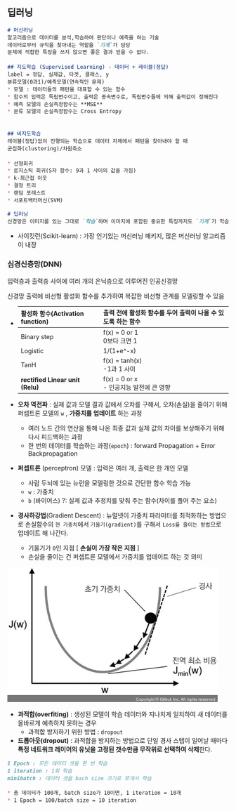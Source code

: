 ## 딥러닝

```markdown
# 머신러닝
알고리즘으로 데이터를 분석,학습하여 판단이나 예측을 하는 기술
데이터로부터 규칙을 찾아내는 역할을 `기계`가 담당
문체에 적합한 특징을 쓰지 않으면 좋은 결과 얻을 수 없다.

## 지도학습 (Supervised Learning) - 데이터 + 레이블(정답)
label = 정답, 실제값, 타겟, 클래스, y
분류모델(0과1)/예측모델(연속적인 문제)
* 모델 : 데이터들의 패턴을 대표할 수 있는 함수
* 함수의 입력은 독립변수이고, 출력은 종속변수로, 독립변수들에 의해 출력값이 정해진다
* 예측 모델의 손실측정함수는 **MSE** 
* 분류 모델의 손실측정함수는 Cross Entropy


## 비지도학습
레이블(정답)없이 진행되는 학습으로 데이터 자체에서 패턴을 찾아내야 할 때
군집화(clustering)/차원축소

* 선형회귀
* 로지스틱 회귀(S자 함수: 9과 1 사이의 값을 가짐)
* k-최근접 이웃
* 결정 트리
* 랜덤 포레스트
* 서포트벡터머신(SVM)
```

```markdown
# 딥러닝 
신경망은 이미지를 있는 그대로 `학습`하며 이미지에 포함된 중요한 특징까지도 `기계`가 학습한다.
```

* 사이킷런(Scikit-learn) : 가장 인기있는 머신러닝 패키지, 많은 머신러닝 알고리즘이 내장

### 심경신층망(DNN) 

입력층과 출력층 사이에 여러 개의 은닉층으로 이루어진 인공신경망

신경망 출력에 비선형 활성화 함수를 추가하여 복잡한 비선형 관계를 모델링할 수 있음

* | 활성화 함수(Activation function) | 출력 전에 활성화 함수를 두어 출력이 나올 수 있도록 하는 함수 |
    | -------------------------------- | ------------------------------------------------------------ |
    | Binary step                      | f(x) = 0 or 1<br />0보다 크면 1                              |
    | Logistic                         | 1/(1+e^-x)                                                   |
    | TanH                             | f(x) = tanh(x)<br />-1과 1 사이                              |
    | **rectified Linear unit (Relu)** | f(x) = 0 or x<br />- 인공지능 발전에 큰 영향                 |

* **오차 역전파** : 실제 값과 모델 결과 값에서 오차를 구해서, 오차(손실)을 줄이기 위해 퍼셉트론 모델의 `w` , **가중치를 업데이트** 하는 과정
  * 여러 노드 간의 연산을 통해 나온 최종 값과 실제 값의 차이를 보상해주기 위해 다시 피드백하는 과정
  * 한 번의 데이터를 학습하는 과정(`epoch`) : forward Propagation + Error Backpropagation

* **퍼셉트론** (perceptron) 모델 : 입력은 여러 개, 출력은 한 개인 모델
  * 사람 두뇌에 있는 뉴런을 모델링한 것으로 간단한 함수 학습 가능
  * `w` : 가중치
  * `b` (바이어스) ?: 실제 값과 추정치를 맞춰 주는 함수(차이를 풀어 주는 요소)

* **경사하강법**(Gradient Descent) : 뉴럴넷이 가중치 파라미터를 최적화하는 방법으로 손실함수의 `현 가중치`에서 `기울기(gradient)`를 구해서 `Loss를 줄이는 방법`으로 업데이트  해 나간다.
  * 기울기가 `0`인 지점 [ **손실이 가장 작은 지점** ]
  * 손실을 줄이는 건 퍼셉트론 모델에서 가중치를 업데이트 하는 것 의미

<img src="images/p066.jpg" alt="img" style="zoom:80%;" />

* **과적합(overfiting)** : 생성된 모델이 학습 데이터와 지나치게 일치하여 새 데이터를 올바르게 예측하지 못하는 경우
  * 과적합 방지하기 위한 방법 : `dropout` 
* **드롭아웃(dropout)** : 과적합을 방지하는 방법으로 단일 경사 스텝이 일어날 때마다 **특정 네트워크 레이어의 유닛을 고정된 갯수만큼 무작위로 선택하여 삭제**한다.

```markdown
1 Epoch : 모든 데이터 셋을 한 번 학습
1 iteration : 1회 학습
minibatch : 데이터 셋을 bach size 크기로 쪼개서 학습

* 총 데이터가 100개, batch size가 10이면, 1 iteration = 10개
* 1 Epoch = 100/batch size = 10 iteration
```

